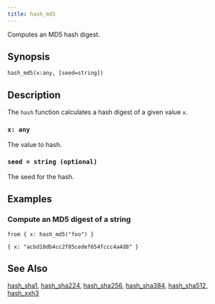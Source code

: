 ```yaml
---
title: hash_md5
---
```


Computes an MD5 hash digest.

## Synopsis

```tql
hash_md5(x:any, [seed=string])
```

## Description

The `hash` function calculates a hash digest of a given value `x`.

### `x: any`

The value to hash.

### `seed = string (optional)`

The seed for the hash.

## Examples

### Compute an MD5 digest of a string

```tql
from { x: hash_md5("foo") }
```

```tql
{ x: "acbd18db4cc2f85cedef654fccc4a4d8" }
```

## See Also

[hash_sha1](hash_sha1), [hash_sha224](hash_sha224),
[hash_sha256](hash_sha256), [hash_sha384](hash_sha384),
[hash_sha512](hash_sha512), [hash_xxh3](hash_xxh3)

